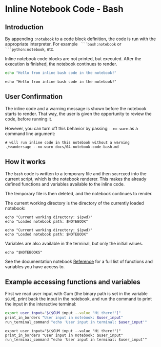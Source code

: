# Inline Notebook Code - Bash

## Introduction

By appending `:notebook` to a code block definition, the code is run with the appropriate interpreter. For example ` ```bash:notebook` or ` ```python:notebook`, etc.

Inline notebook code blocks are not printed, but executed. After the execution is finished, the notebook continues to render.

```bash
echo "Hello from inline bash code in the notebook!"
```

```bash:notebook
echo "Hello from inline bash code in the notebook!"
```

## User Confirmation

The inline code and a warning message is shown before the notebook starts to render. That way, the user is given the opportunity to review the code, before running it.

However, you can turn off this behavior by passing `--no-warn` as a command line argument:

```shell
# will run inline code in this notebook without a warning
./wandersage --no-warn docs/04-notebook-code-bash.md
```

## How it works

The `bash` code is written to a temporary file and then `source`ed into the current script, which is the notebook renderer. This makes the already defined functions and variables available to the inline code.

The temporary file is then deleted, and the notebook continues to render.

The current working directory is the directory of the currently loaded notebook:

```shell
echo "Current working directory: $(pwd)"
echo "Loaded notebook path: $NOTEBOOK"
```

```shell:notebook
echo "Current working directory: $(pwd)"
echo "Loaded notebook path: $NOTEBOOK"
```

Variables are also available in the terminal, but only the initial values.

```shell:terminal
echo "$NOTEBOOKS"
```

See the documentation notebook [Reference](./08-reference.md) for a full list of functions and variables you have access to.

## Example accessing functions and variables

First we read user input with Gum (the binary path is set in the variable `$GUM`), print back the input in the notebook, and run the command to print the input in the interactive terminal:

```bash
export user_input="$($GUM input --value 'Hi there!')"
print_in_borders "User input in notebook: $user_input"
run_terminal_command "echo 'User input in terminal: $user_input'"
```

```bash:notebook
export user_input="$($GUM input --value 'Hi there!')"
print_in_borders "User input in notebook: $user_input"
run_terminal_command "echo 'User input in terminal: $user_input'"
```
